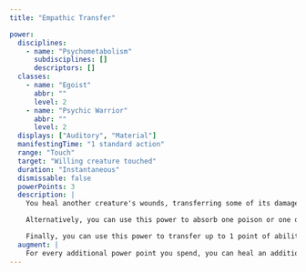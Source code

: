 ```yaml
---
title: "Empathic Transfer"

power:
  disciplines:
    - name: "Psychometabolism"
      subdisciplines: []
      descriptors: []
  classes:
    - name: "Egoist"
      abbr: ""
      level: 2
    - name: "Psychic Warrior"
      abbr: ""
      level: 2
  displays: ["Auditory", "Material"]
  manifestingTime: "1 standard action"
  range: "Touch"
  target: "Willing creature touched"
  duration: "Instantaneous"
  dismissable: false
  powerPoints: 3
  description: |
    You heal another creature's wounds, transferring some of its damage to yourself. When you manifest this power, you can heal as much as {% die_roll 2 10 0 %} points of damage. The target regains a number of hit points equal to the dice result, and you lose hit points equal to half of that amount. (This loss can bring you to 0 or fewer hit points.) Powers and abilities you may have such as damage reduction and regeneration do not lessen or change this damage, since you are taking the target's pain into yourself in an empathic manner. The damage transferred by this power has no type, so even if you have immunity to the type of damage the target originally took, the transfer occurs normally and deals hit point damage to you.

    Alternatively, you can use this power to absorb one poison or one disease afflicting the target creature into yourself. When you absorb a poison or disease, you do not take any of the damage previously dealt to the target by the affliction, but you do assume the burden of making the secondary and/or continuing Fortitude saves to combat the affliction.

    Finally, you can use this power to transfer up to 1 point of ability damage per manifester level from the target to yourself.
  augment: |
    For every additional power point you spend, you can heal an additional {% die_roll 2 10 0 %} points of damage (to a maximum of {% die_roll 10 10 0 %} points per manifestation).
---
```

